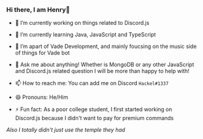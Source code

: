 ### Hi there, I am Henry👋

- 🔭 I’m currently working on things related to Discord.js

- 🌱 I’m currently learning Java, JavaScript and TypeScript

- 👯 I’m apart of Vade Development, and mainly foucsing on the music side of things for Vade bot

- 💬 Ask me about anything! Whether is MongoDB or any other JavaScript and Discord.js related question I will be more than happy to help with!

- 📫 How to reach me: You can add me on Discord `Hackel#1337`

- 😄 Pronouns: He/Him

- ⚡ Fun fact: As a poor college student, I first started working on Discord.js because I didn't want to pay for premium commands


_Also I totally didn't just use the temple they had_
